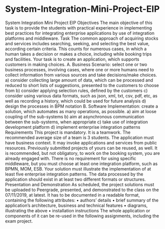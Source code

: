# System-Integration-Mini-Project-EIP

System Integration Mini Project EIP
Objectives
The main objective of this task is to provide the students with practical experience in implementing best
practices for integrating enterprise applications by use of integration platforms and middleware.
Task
The common approach of acquiring stocks and services includes searching, seeking, and selecting the best
value, according certain criteria. This counts for numerous cases, in which a human takes a decision or makes a
choice, including while booking trips and facilities.
Your task is to create an application, which supports customers in making choices.
A. Business Scenario: select one or two business processes, involving cases, where one or more humans
need to collect information from various sources and take decisions/make choices.
a) consider collecting large amount of data, which can be processed and reduced to short lists of
suggestions, presented to the customers to choose from
b) consider applying selection rules, defined by the customers
c) consider using various data formats, such as json, xml, txt, csv, pdf, etc, as well as recording a
history, which could be used for future analysis
d) design the processes in BPM notation
B. Software Implementation: create a solution, which automates as many operations, as possible.
a) aim at loose coupling of the sub-systems
b) aim at asynchronous communication between the sub-systems, when appropriate
c) take use of integration development platform
d) implement enterprise integration patterns
Requirements
This project is mandatory. It is a teamwork. The recommended average size of a team is 3 students.
The application must have business context. It may invoke applications and services from public resources.
Previously submitted projects of yours can be reused, as well. It is recommended, but not obligatory, to work
on the booking system, you are already engaged with.
There is no requirement for using specific middleware, but you must choose at least one integration platform,
such as BPMN, MOM, ESB.
Your solution must illustrate the implementation of at least five enterprise integration patterns.
The data processed by the application should exist in at least two different formats or structures.
Presentation and Demonstration
As scheduled, the project solutions must be uploaded to Peergrade, presented, and demonstrated to the class
on the 07/11/2019, at latest.
It has to be documented in a readable format, containing the following attributes:
• authors’ details
• brief summary of the application’s architecture, business and technical features
• diagrams, illustrating the above
• installation instructions
The whole application or components of it can be re-used in the following assignments, including the exam
project.
